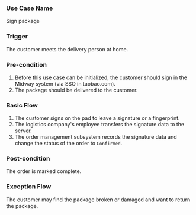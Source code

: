 ### Use Case Name
Sign package

### Trigger
The customer meets the delivery person at home.

### Pre-condition
1. Before this use case can be initialized, the customer should sign in the Midway system (via SSO in taobao.com).
2. The package should be delivered to the customer.

### Basic Flow
1. The customer signs on the pad to leave a signature or a fingerprint.
2. The logistics company's employee transfers the signature data to the server.
3. The order management subsystem records the signature data and change the status of the order to `Confirmed`.

### Post-condition
The order is marked complete.

### Exception Flow
The customer may find the package broken or damaged and want to return the package.
